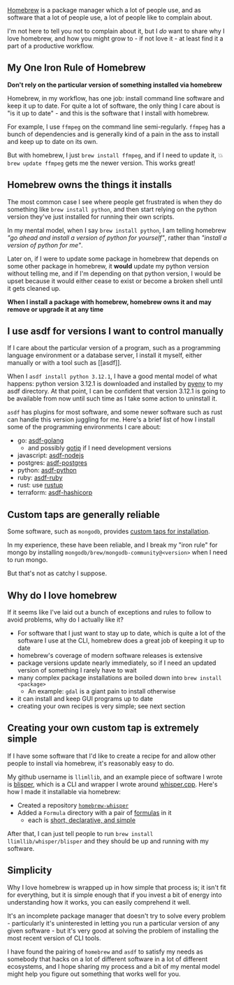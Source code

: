[Homebrew](https://brew.sh/) is a package manager which a lot of people use, and as software that a lot of people use, a lot of people like to complain about.

I'm not here to tell you not to complain about it, but I _do_ want to share why I love homebrew, and how you might grow to - if not love it - at least find it a part of a productive workflow.
## My One Iron Rule of Homebrew

**Don't rely on the particular version of something installed via homebrew**

Homebrew, in my workflow, has one job: install command line software and keep it up to date. For quite a lot of software, the only thing I care about is "is it up to date" - and this is the software that I install with homebrew.

For example, I use `ffmpeg` on the command line semi-regularly. `ffmpeg` has a bunch of dependencies and is generally kind of a pain in the ass to install and keep up to date on its own.

But with homebrew, I just `brew install ffmpeg`, and if I need to update it, 💥 `brew update ffmpeg` gets me the newer version. This works great!

## Homebrew owns the things it installs

The most common case I see where people get frustrated is when they do something like `brew install python`, and then start relying on the python version they've just installed for running their own scripts.

In my mental model, when I say `brew install python`, I am telling homebrew _"go ahead and install a version of python for yourself"_, rather than _"install a version of python for me"_.

Later on, if I were to update some package in homebrew that depends on some other package in homebrew, it **would** update my python version without telling me, and if I'm depending on that python version, I would be upset because it would either cease to exist or become a broken shell until it gets cleaned up.

**When I install a package with homebrew, homebrew owns it and may remove or upgrade it at any time**

## I use asdf for versions I want to control manually

If I care about the particular version of a program, such as a programming language environment or a database server, I install it myself, either manually or with a tool such as [[asdf]].

When I `asdf install python 3.12.1`, I have a good mental model of what happens: python version 3.12.1 is downloaded and installed by [pyenv](https://github.com/pyenv/pyenv/) to my asdf directory. At that point, I can be confident that version 3.12.1 is going to be available from now until such time as I take some action to uninstall it.

`asdf` has plugins for most software, and some newer software such as rust can handle this version juggling for me. Here's a brief list of how I install some of the programming environments I care about:

- go: [asdf-golang](https://github.com/asdf-community/asdf-golang) 
	- and possibly [gotip](https://pkg.go.dev/golang.org/dl/gotip) if I need development versions
- javascript: [asdf-nodejs](https://github.com/asdf-vm/asdf-nodejs)
- postgres: [asdf-postgres](https://github.com/smashedtoatoms/asdf-postgres)
- python: [asdf-python](https://github.com/asdf-community/asdf-python)
- ruby: [asdf-ruby](https://github.com/asdf-vm/asdf-ruby)
- rust: use [rustup](https://rustup.rs/)
- terraform: [asdf-hashicorp](https://github.com/asdf-community/asdf-hashicorp)

## Custom taps are generally reliable

Some software, such as `mongodb`, provides [custom taps for installation](https://github.com/mongodb/homebrew-brew).

In my experience, these have been reliable, and I break my "iron rule" for mongo by installing `mongodb/brew/mongodb-community@<version>` when I need to run mongo.

But that's not as catchy I suppose.

## Why do I love homebrew

If it seems like I've laid out a bunch of exceptions and rules to follow to avoid problems, why do I actually like it?

- For software that I just want to stay up to date, which is quite a lot of the software I use at the CLI, homebrew does a great job of keeping it up to date
- homebrew's coverage of modern software releases is extensive
- package versions update nearly immediately, so if I need an updated version of something I rarely have to wait
- many complex package installations are boiled down into `brew install <package>`
	- An example: `gdal` is a giant pain to install otherwise
- it can install and keep GUI programs up to date
- creating your own recipes is very simple; see next section

## Creating your own custom tap is extremely simple

If I have some software that I'd like to create a recipe for and allow other people to install via homebrew, it's reasonably easy to do. 

My github username is `llimllib`, and an example piece of software I wrote is [blisper](https://github.com/llimllib/blisper), which is a CLI and wrapper I wrote around [whisper.cpp](https://github.com/ggerganov/whisper.cpp). Here's how I made it installable via homebrew:

- Created a repository [`homebrew-whisper`](https://github.com/llimllib/homebrew-whisper/)
- Added a `Formula` directory with a pair of [formulas](https://docs.brew.sh/Formula-Cookbook) in it
	- each is [short, declarative, and simple](https://github.com/llimllib/homebrew-whisper/blob/main/Formula/blisper.rb)

After that, I can just tell people to run `brew install llimllib/whisper/blisper` and they should be up and running with my software.
## Simplicity

Why I love homebrew is wrapped up in how simple that process is; it isn't fit for everything, but it is simple enough that if you invest a bit of energy into understanding how it works, you can easily comprehend it well.

It's an incomplete package manager that doesn't try to solve every problem - particularly it's uninterested in letting you run a particular version of any given software - but it's very good at solving the problem of installing the most recent version of CLI tools.

I have found the pairing of `homebrew` and `asdf` to satisfy my needs as somebody that hacks on a lot of different software in a lot of different ecosystems, and I hope sharing my process and a bit of my mental model might help you figure out something that works well for you.